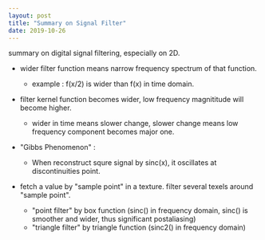 ```yaml
---
layout: post
title: "Summary on Signal Filter" 
date: 2019-10-26
---
```


summary on digital signal filtering, especially on 2D.

- wider filter function means narrow frequency spectrum of that function.
  - example : f(x/2) is wider than f(x) in time domain.
- filter kernel function becomes wider, low frequency magnititude will become higher. 
  - wider in time means slower change, slower change means low frequency component becomes major one.

- "Gibbs Phenomenon" : 
  - When reconstruct squre signal by sinc(x), it oscillates at discontinuities point.

- fetch a value by "sample point" in a texture. filter several texels around "sample point". 
  - "point filter" by box function (sinc() in frequency domain, sinc() is smoother and wider, thus significant postaliasing) 
  - "triangle filter" by triangle function (sinc2() in frequency domain)
  
